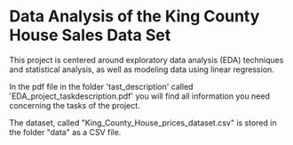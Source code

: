 # Data Analysis of the King County House Sales Data Set

This project is centered around exploratory data analysis (EDA) techniques and statistical analysis, as well as modeling data using linear regression.

In the pdf file in the folder 'tast_description' called 'EDA_project_taskdescription.pdf' you will find all information you need concerning the tasks of the project.

The dataset, called "King_County_House_prices_dataset.csv" is stored in the folder "data" as a CSV file.

